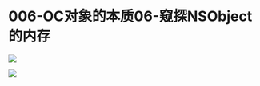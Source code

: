 # 006-OC对象的本质06-窥探NSObject的内存

![](http://oriq21dog.bkt.clouddn.com/20180825195249.png)

![](http://oriq21dog.bkt.clouddn.com/20180825195441.png)

